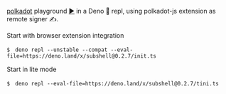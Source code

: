 [polkadot](https://deno.land/x/polkadot) playground [▶️](https://subshell.xyz)
in a Deno 🦕 repl, using polkadot-js extension as remote signer ✍️.

Start with browser extension integration

```
$　deno repl --unstable --compat --eval-file=https://deno.land/x/subshell@0.2.7/init.ts
```

Start in lite mode

```
$　deno repl --eval-file=https://deno.land/x/subshell@0.2.7/tini.ts
```

